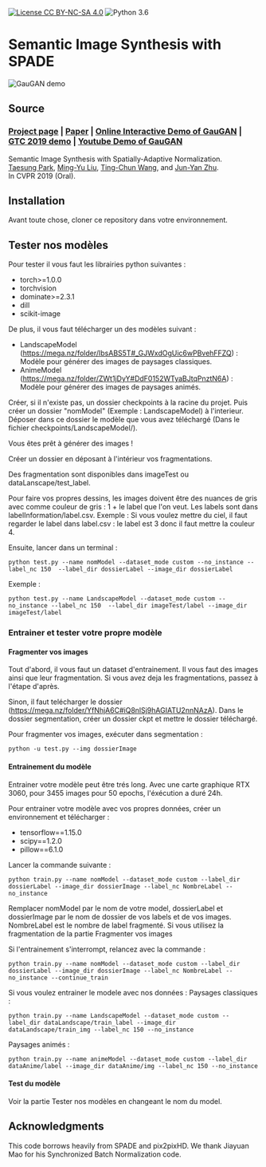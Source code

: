 [![License CC BY-NC-SA 4.0](https://img.shields.io/badge/license-CC4.0-blue.svg)](https://raw.githubusercontent.com/nvlabs/SPADE/master/LICENSE.md)
![Python 3.6](https://img.shields.io/badge/python-3.6-green.svg)

# Semantic Image Synthesis with SPADE
![GauGAN demo](https://nvlabs.github.io/SPADE//images/ocean.gif)

## Source

### [Project page](https://nvlabs.github.io/SPADE/) |   [Paper](https://arxiv.org/abs/1903.07291) | [Online Interactive Demo of GauGAN](https://www.nvidia.com/en-us/research/ai-playground/) | [GTC 2019 demo](https://youtu.be/p5U4NgVGAwg) | [Youtube Demo of GauGAN](https://youtu.be/MXWm6w4E5q0)

Semantic Image Synthesis with Spatially-Adaptive Normalization.<br>
[Taesung Park](http://taesung.me/),  [Ming-Yu Liu](http://mingyuliu.net/), [Ting-Chun Wang](https://tcwang0509.github.io/),  and [Jun-Yan Zhu](http://people.csail.mit.edu/junyanz/).<br>
In CVPR 2019 (Oral).

## Installation

Avant toute chose, cloner ce repository dans votre environnement.

## Tester nos modèles

Pour tester il vous faut les librairies python suivantes :
- torch>=1.0.0
- torchvision
- dominate>=2.3.1
- dill
- scikit-image


De plus, il vous faut télécharger un des modèles suivant :
- LandscapeModel (https://mega.nz/folder/IbsABS5T#_GJWxdOgUic6wPBvehFFZQ) : Modèle pour générer des images de paysages classiques.
- AnimeModel (https://mega.nz/folder/ZWt1jDyY#DdF0152WTyaBJtqPnztN6A) : Modèle pour générer des images de paysages animés.

Créer, si il n'existe pas, un dossier checkpoints à la racine du projet. Puis créer un dossier "nomModel" (Exemple : LandscapeModel) à l'interieur.
Déposer dans ce dossier le modèle que vous avez téléchargé (Dans le fichier checkpoints/LandscapeModel/).

Vous êtes prêt à générer des images !

Créer un dossier en déposant à l'intérieur vos fragmentations. 

Des fragmentation sont disponibles dans imageTest ou dataLanscape/test_label.

Pour faire vos propres dessins, les images doivent être des nuances de gris avec comme couleur de gris : 1 + le label que l'on veut. Les labels sont dans labelInformation/label.csv.
Exemple : Si vous voulez mettre du ciel, il faut regarder le label dans label.csv : le label est 3 donc il faut mettre la couleur 4.


Ensuite, lancer dans un terminal :
```
python test.py --name nomModel --dataset_mode custom --no_instance --label_nc 150  --label_dir dossierLabel --image_dir dossierLabel
```

Exemple : 
```
python test.py --name LandscapeModel --dataset_mode custom --no_instance --label_nc 150  --label_dir imageTest/label --image_dir imageTest/label
```

### Entrainer et tester votre propre modèle

#### Fragmenter vos images 

Tout d'abord, il vous faut un dataset d'entrainement. Il vous faut des images ainsi que leur fragmentation.
Si vous avez deja les fragmentations, passez à l'étape d'après.

Sinon, il faut telécharger le dossier (https://mega.nz/folder/YfNhjA6C#iQ8nlSj9hAGIATU2nnNAzA). 
Dans le dossier segmentation, créer un dossier ckpt et mettre le dossier téléchargé.

Pour fragmenter vos images, exécuter dans segmentation :
```
python -u test.py --img dossierImage
```

#### Entrainement du modèle

Entrainer votre modèle peut être trés long. Avec une carte graphique RTX 3060, pour 3455 images pour 50 epochs, l'éxécution a duré 24h.

Pour entrainer votre modèle avec vos propres données, créer un environnement et télécharger  : 
- tensorflow==1.15.0
- scipy==1.2.0
- pillow==6.1.0

Lancer la commande suivante :
```
python train.py --name nomModel --dataset_mode custom --label_dir dossierLabel --image_dir dossierImage --label_nc NombreLabel --no_instance
```

Remplacer nomModel par le nom de votre model, dossierLabel et dossierImage par le nom de dossier de vos labels et de vos images.
NombreLabel est le nombre de label fragmenté. Si vous utilisez la fragmentation de la partie Fragmenter vos images

Si l'entrainement s'interrompt, relancez avec la commande : 
```
python train.py --name nomModel --dataset_mode custom --label_dir dossierLabel --image_dir dossierImage --label_nc NombreLabel --no_instance --continue_train
```


Si vous voulez entrainer le modele avec nos données :
Paysages classiques : 
```
python train.py --name LandscapeModel --dataset_mode custom --label_dir dataLandscape/train_label --image_dir dataLandscape/train_img --label_nc 150 --no_instance
```
Paysages animés : 
```
python train.py --name animeModel --dataset_mode custom --label_dir dataAnime/label --image_dir dataAnime/img --label_nc 150 --no_instance
```

#### Test du modèle 

Voir la partie Tester nos modèles en changeant le nom du model.


## Acknowledgments
This code borrows heavily from SPADE and pix2pixHD. We thank Jiayuan Mao for his Synchronized Batch Normalization code.

